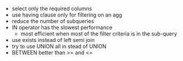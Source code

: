 - select only the required columns
- use having clause only for filtering on an agg
- reduce the number of subqueries
- IN operator has the slowest performance
	- most efficient when most of the filter criteria is in the sub-query
- use exists instead of left semi join
- try to use UNION all in stead of UNION
- BETWEEN better than >= and <=
